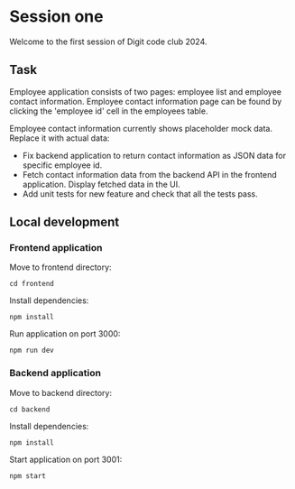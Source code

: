 # Session one

Welcome to the first session of Digit code club 2024.

## Task

Employee application consists of two pages: employee list and employee contact information. Employee contact information page can be found by clicking the 'employee id' cell in the employees table.

Employee contact information currently shows placeholder mock data. Replace it with actual data:

- Fix backend application to return contact information as JSON data for specific employee id.
- Fetch contact information data from the backend API in the frontend application. Display fetched data in the UI.
- Add unit tests for new feature and check that all the tests pass.

## Local development

### Frontend application

Move to frontend directory:

```
cd frontend
```

Install dependencies:

```
npm install
```

Run application on port 3000:

```
npm run dev
```

### Backend application

Move to backend directory:

```
cd backend
```

Install dependencies:

```
npm install
```

Start application on port 3001:

```
npm start
```
